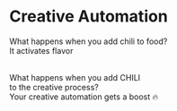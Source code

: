 # Creative Automation
<div class="introdiv">What happens when you add <span class="chilired">chili</span> to food?
<br/>
It <span class="chilired">activates</span> flavor
<br/>
<br/>

What happens when you add <span class="chilired">CHILI</span><br/>
to the creative process? 
<br/>
Your <span class="chilired">creative automation</span> gets a boost 🔥
</div>